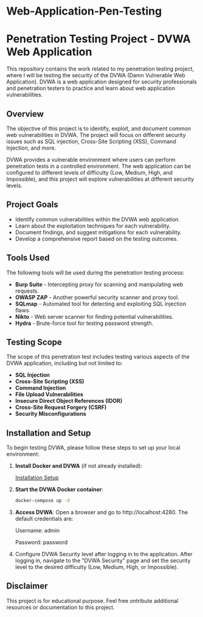 # Web-Application-Pen-Testing

# Penetration Testing Project - DVWA Web Application

This repository contains the work related to my penetration testing project, where I will be testing the security of the DVWA (Damn Vulnerable Web Application). DVWA is a web application designed for security professionals and penetration testers to practice and learn about web application vulnerabilities.

## Overview

The objective of this project is to identify, exploit, and document common web vulnerabilities in DVWA. The project will focus on different security issues such as SQL injection, Cross-Site Scripting (XSS), Command Injection, and more.

DVWA provides a vulnerable environment where users can perform penetration tests in a controlled environment. The web application can be configured to different levels of difficulty (Low, Medium, High, and Impossible), and this project will explore vulnerabilities at different security levels.

## Project Goals

- Identify common vulnerabilities within the DVWA web application.
- Learn about the exploitation techniques for each vulnerability.
- Document findings, and suggest mitigations for each vulnerability.
- Develop a comprehensive report based on the testing outcomes.

## Tools Used

The following tools will be used during the penetration testing process:

- **Burp Suite** - Intercepting proxy for scanning and manipulating web requests.
- **OWASP ZAP** - Another powerful security scanner and proxy tool.
- **SQLmap** - Automated tool for detecting and exploiting SQL injection flaws.
- **Nikto** - Web server scanner for finding potential vulnerabilities.
- **Hydra** - Brute-force tool for testing password strength.

## Testing Scope

The scope of this penetration test includes testing various aspects of the DVWA application, including but not limited to:

- **SQL Injection**
- **Cross-Site Scripting (XSS)**
- **Command Injection**
- **File Upload Vulnerabilities**
- **Insecure Direct Object References (IDOR)**
- **Cross-Site Request Forgery (CSRF)**
- **Security Misconfigurations**

## Installation and Setup

To begin testing DVWA, please follow these steps to set up your local environment:

1. **Install Docker and DVWA** (if not already installed):

   [Installation Setup](path/to/DVWA_Setup.md)
   
3. **Start the DVWA Docker container**:

   ```bash
   docker-compose up -d
4. **Access DVWA**:
   Open a browser and go to http://localhost:4280. The default credentials are:

    Username: admin

    Password: password

5. Configure DVWA Security level after logging in to the application.
  After logging in, navigate to the "DVWA Security" page and set the security level to the desired difficulty (Low, Medium, High, or Impossible).

## Disclaimer

This project is for educational purpose. 
Feel free ontribute additional resources or documentation to this project. 
